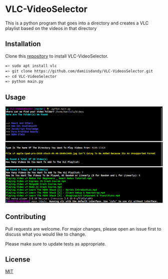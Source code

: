 # VLC-VideoSelector

This is a python program that goes into a directory and creates a VLC playlist based on the videos in that directory

## Installation

Clone this [repository](https://github.com/damiisdandy/VLC-VideosSelector.git) to install VLC-VideoSelector.

```bash
=> sudo apt install vlc
=> git clone https://github.com/damiisdandy/VLC-VideosSelector.git
=> cd VLC-VideoSelector
=> python main.py
```

## Usage
![image1](/README-img/image1.png)
![image2](/README-img/image2.png)
![image3](/README-img/image3.png)

## Contributing
Pull requests are welcome. For major changes, please open an issue first to discuss what you would like to change.

Please make sure to update tests as appropriate.

## License
[MIT](https://choosealicense.com/licenses/mit/)
